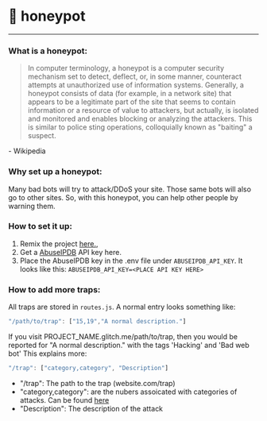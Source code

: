 # 🍯 honeypot
***

### What is a honeypot:
> In computer terminology, a honeypot is a computer security mechanism set to detect, deflect, or, in some manner, counteract attempts at unauthorized use of information systems. Generally, a honeypot consists of data (for example, in a network site) that appears to be a legitimate part of the site that seems to contain information or a resource of value to attackers, but actually, is isolated and monitored and enables blocking or analyzing the attackers. This is similar to police sting operations, colloquially known as "baiting" a suspect.

\- Wikipedia

### Why set up a honeypot:
Many bad bots will try to attack/DDoS your site. Those same bots will also go to other sites. So, with this honeypot, you can help other people by warning them.

### How to set it up:
1. Remix the project [here.](https://glitch.com/edit/#!/remix/honeypot),
2. Get a [AbuseIPDB](https://www.abuseipdb.com/account/api) API key here.
3. Place the AbuseIPDB key in the .env file under `ABUSEIPDB_API_KEY`. It looks like this: `ABUSEIPDB_API_KEY=<PLACE API KEY HERE>`

### How to add more traps:
All traps are stored in `routes.js`. A normal entry looks something like:
```jsx
"/path/to/trap": ["15,19","A normal description."]
```
If you visit PROJECT_NAME.glitch.me/path/to/trap, then you would be reported for "A normal description." with the tags 'Hacking' and 'Bad web bot'
This explains more:
```jsx
"/trap": ["category,category", "Description"]
```
- "/trap": The path to the trap (website.com/trap)
- "category,category": are the nubers assoicated with categories of attacks. Can be found [here](https://www.abuseipdb.com/categories)
- "Description": The description of the attack